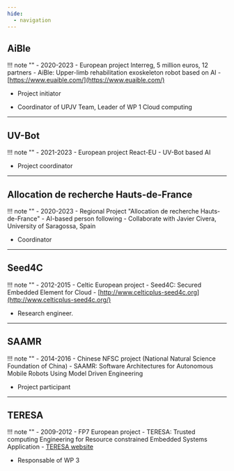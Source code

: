 ```yaml
---
hide:
  - navigation
---
```


## AiBle 
!!! note ""
    - 2020-2023
    - European project Interreg, 5 million euros, 12 partners
    - AiBle: Upper-limb rehabilitation exoskeleton robot based on AI
    - [https://www.euaible.com/](https://www.euaible.com/)

- Project initiator

- Coordinator of UPJV Team, Leader of WP 1 Cloud computing

---

## UV-Bot
!!! note ""
    - 2021-2023
    - European project React-EU
    - UV-Bot based AI
- Project coordinator

---

## Allocation de recherche Hauts-de-France
!!! note ""
    - 2020-2023
    - Regional Project "Allocation de recherche Hauts-de-France"
    - AI-based person following
    - Collaborate with Javier Civera, University of Saragossa, Spain

- Coordinator

---

## Seed4C 
!!! note ""
    - 2012-2015
    - Celtic European project 
    - Seed4C: Secured Embedded Element for Cloud
    - [http://www.celticplus-seed4c.org](http://www.celticplus-seed4c.org/)

- Research engineer.

---

## SAAMR 
!!! note ""
    - 2014-2016
    - Chinese NFSC project (National Natural Science Foundation of China)
    - SAAMR: Software Architectures for Autonomous Mobile Robots Using Model Driven Engineering

- Project participant

---

## TERESA 
!!! note ""
    - 2009-2012
    - FP7 European project 
    - TERESA: Trusted computing Engineering for Resource constrained Embedded Systems Application
    - [TERESA website](https://cordis.europa.eu/project/rcn/93271_en.html)

- Responsable of WP 3